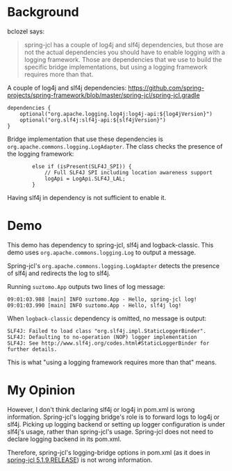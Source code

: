 # Background

bclozel says:

> spring-jcl has a couple of log4j and slf4j dependencies, but those are not the actual
> dependencies you should have to enable logging with a logging framework.
> Those are dependencies that we use to build the specific bridge implementations, but using a
> logging framework requires more than that.

A couple of log4j and slf4j dependencies:
https://github.com/spring-projects/spring-framework/blob/master/spring-jcl/spring-jcl.gradle

```
dependencies {
	optional("org.apache.logging.log4j:log4j-api:${log4jVersion}")
	optional("org.slf4j:slf4j-api:${slf4jVersion}")
}
```

Bridge implementation that use these dependencies is `org.apache.commons.logging.LogAdapter`. The
class checks the presence of the logging framework:

```
		else if (isPresent(SLF4J_SPI)) {
			// Full SLF4J SPI including location awareness support
			logApi = LogApi.SLF4J_LAL;
		}
```

Having slf4j in dependency is not sufficient to enable it.

# Demo

This demo has dependency to spring-jcl, slf4j and logback-classic.
This demo uses `org.apache.commons.logging.Log` to output a message.

Spring-jcl's `org.apache.commons.logging.LogAdapter` detects the presence of slf4j and redirects
the log to slf4j.

Running `suztomo.App` outputs two lines of log message:

```
09:01:03.988 [main] INFO suztomo.App - Hello, spring-jcl log!
09:01:03.990 [main] INFO suztomo.App - Hello, slf4j log!
```

When `logback-classic` dependency is omitted, no message is output:

```
SLF4J: Failed to load class "org.slf4j.impl.StaticLoggerBinder".
SLF4J: Defaulting to no-operation (NOP) logger implementation
SLF4J: See http://www.slf4j.org/codes.html#StaticLoggerBinder for further details.
```

This is what "using a logging framework requires more than that" means.

# My Opinion

However, I don't think declaring slf4j or log4j in pom.xml is wrong information.
Spring-jcl's logging bridge's role is to forward logs to log4j or slf4j.
Picking up logging backend or setting up logger configuration is under slf4j's usage, rather than
spring-jcl's usage. Spring-jcl does not need to declare logging backend in its pom.xml.

Therefore, spring-jcl's logging-bridge options in pom.xml (as it does in
[spring-jcl 5.1.9.RELEASE](https://search.maven.org/artifact/org.springframework/spring-jcl/5.1.9.RELEASE/jar))
is not wrong information.
